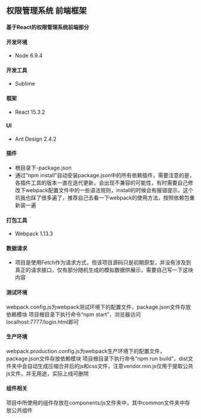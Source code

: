 ## 权限管理系统 前端框架

#### 基于React的权限管理系统前端部分

#### 开发环境
* Node 6.9.4

#### 开发工具
* Sublime

#### 框架
* React 15.3.2

#### UI
* Ant Design 2.4.2

#### 插件
* 根目录下-package.json
* 通过“npm install”自动安装package.json中的所有依赖插件，需要注意的是，各插件工具的版本一直在迭代更新，会出现不兼容的可能性，有时需要自己修改下webpack配置文件中的一些语法规则，install的时候会有报错提示，这个坑我也踩了很多遍了，推荐自己去看一下webpack的使用方法，按照依赖包重新装一遍

#### 打包工具
* Webpack 1.13.3

#### 数据请求
* 项目是使用Fetch作为请求方式，但该项目源码只是初期原型，并没有涉及到真正的请求接口，仅有部分随机生成的模拟数据供展示，需要自己写一下这块内容

#### 测试环境
webpack.config.js为webpack测试环境下的配置文件，package.json文件存放依赖模块
项目根目录下执行命令“npm start”，浏览器访问localhost:7777/login.html即可

#### 生产环境
webpack.production.config.js为webpack生产环境下的配置文件，package.json文件存放依赖模块
项目根目录下执行命令“npm run build”，dist文件夹中会自动生成压缩合并后的js和css文件，注意vendor.min.js仅用于提取公共js文件，并无用途，实际上线可删除

#### 组件相关
项目中所使用的组件存放在components/js文件夹中，其中common文件夹中存放公共组件